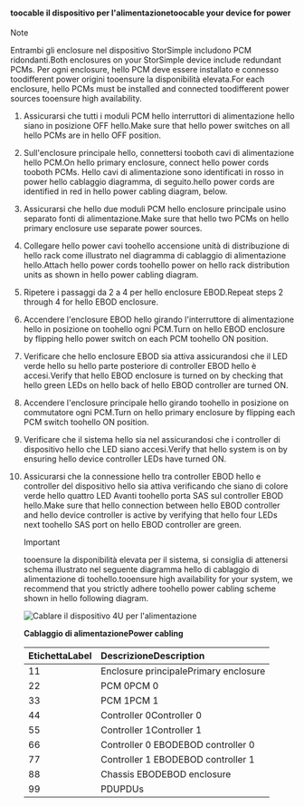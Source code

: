 <!--author=alkohli last changed: 9/16/15-->


#### <a name="toocable-your-device-for-power"></a><span data-ttu-id="c98e5-101">toocable il dispositivo per l'alimentazione</span><span class="sxs-lookup"><span data-stu-id="c98e5-101">toocable your device for power</span></span>
> [!NOTE]
> <span data-ttu-id="c98e5-102">Entrambi gli enclosure nel dispositivo StorSimple includono PCM ridondanti.</span><span class="sxs-lookup"><span data-stu-id="c98e5-102">Both enclosures on your StorSimple device include redundant PCMs.</span></span> <span data-ttu-id="c98e5-103">Per ogni enclosure, hello PCM deve essere installato e connesso toodifferent power origini tooensure la disponibilità elevata.</span><span class="sxs-lookup"><span data-stu-id="c98e5-103">For each enclosure, hello PCMs must be installed and connected toodifferent power sources tooensure high availability.</span></span>
> 
> 

1. <span data-ttu-id="c98e5-104">Assicurarsi che tutti i moduli PCM hello interruttori di alimentazione hello siano in posizione OFF hello.</span><span class="sxs-lookup"><span data-stu-id="c98e5-104">Make sure that hello power switches on all hello PCMs are in hello OFF position.</span></span>
2. <span data-ttu-id="c98e5-105">Sull'enclosure principale hello, connettersi tooboth cavi di alimentazione hello PCM.</span><span class="sxs-lookup"><span data-stu-id="c98e5-105">On hello primary enclosure, connect hello power cords tooboth PCMs.</span></span> <span data-ttu-id="c98e5-106">Hello cavi di alimentazione sono identificati in rosso in power hello cablaggio diagramma, di seguito.</span><span class="sxs-lookup"><span data-stu-id="c98e5-106">hello power cords are identified in red in hello power cabling diagram, below.</span></span>
3. <span data-ttu-id="c98e5-107">Assicurarsi che hello due moduli PCM hello enclosure principale usino separato fonti di alimentazione.</span><span class="sxs-lookup"><span data-stu-id="c98e5-107">Make sure that hello two PCMs on hello primary enclosure use separate power sources.</span></span>
4. <span data-ttu-id="c98e5-108">Collegare hello power cavi toohello accensione unità di distribuzione di hello rack come illustrato nel diagramma di cablaggio di alimentazione hello.</span><span class="sxs-lookup"><span data-stu-id="c98e5-108">Attach hello power cords toohello power on hello rack distribution units as shown in hello power cabling diagram.</span></span>
5. <span data-ttu-id="c98e5-109">Ripetere i passaggi da 2 a 4 per hello enclosure EBOD.</span><span class="sxs-lookup"><span data-stu-id="c98e5-109">Repeat steps 2 through 4 for hello EBOD enclosure.</span></span>
6. <span data-ttu-id="c98e5-110">Accendere l'enclosure EBOD hello girando l'interruttore di alimentazione hello in posizione on toohello ogni PCM.</span><span class="sxs-lookup"><span data-stu-id="c98e5-110">Turn on hello EBOD enclosure by flipping hello power switch on each PCM toohello ON position.</span></span>
7. <span data-ttu-id="c98e5-111">Verificare che hello enclosure EBOD sia attiva assicurandosi che il LED verde hello su hello parte posteriore di controller EBOD hello è accesi.</span><span class="sxs-lookup"><span data-stu-id="c98e5-111">Verify that hello EBOD enclosure is turned on by checking that hello green LEDs on hello back of hello EBOD controller are turned ON.</span></span>
8. <span data-ttu-id="c98e5-112">Accendere l'enclosure principale hello girando toohello in posizione on commutatore ogni PCM.</span><span class="sxs-lookup"><span data-stu-id="c98e5-112">Turn on hello primary enclosure by flipping each PCM switch toohello ON position.</span></span>
9. <span data-ttu-id="c98e5-113">Verificare che il sistema hello sia nel assicurandosi che i controller di dispositivo hello che LED siano accesi.</span><span class="sxs-lookup"><span data-stu-id="c98e5-113">Verify that hello system is on by ensuring hello device controller LEDs have turned ON.</span></span>
10. <span data-ttu-id="c98e5-114">Assicurarsi che la connessione hello tra controller EBOD hello e controller del dispositivo hello sia attiva verificando che siano di colore verde hello quattro LED Avanti toohello porta SAS sul controller EBOD hello.</span><span class="sxs-lookup"><span data-stu-id="c98e5-114">Make sure that hello connection between hello EBOD controller and hello device controller is active by verifying that hello four LEDs next toohello SAS port on hello EBOD controller are green.</span></span>
    
    > [!IMPORTANT]
    > <span data-ttu-id="c98e5-115">tooensure la disponibilità elevata per il sistema, si consiglia di attenersi schema illustrato nel seguente diagramma hello di cablaggio di alimentazione di toohello.</span><span class="sxs-lookup"><span data-stu-id="c98e5-115">tooensure high availability for your system, we recommend that you strictly adhere toohello power cabling scheme shown in hello following diagram.</span></span>
    > 
    > 
    
    ![Cablare il dispositivo 4U per l'alimentazione](./media/storsimple-cable-8600-for-power/HCSCableYour4UDeviceforPower.png)
    
    <span data-ttu-id="c98e5-117">**Cablaggio di alimentazione**</span><span class="sxs-lookup"><span data-stu-id="c98e5-117">**Power cabling**</span></span>
    
    | <span data-ttu-id="c98e5-118">Etichetta</span><span class="sxs-lookup"><span data-stu-id="c98e5-118">Label</span></span> | <span data-ttu-id="c98e5-119">Descrizione</span><span class="sxs-lookup"><span data-stu-id="c98e5-119">Description</span></span> |
    |:--- |:--- |
    | <span data-ttu-id="c98e5-120">1</span><span class="sxs-lookup"><span data-stu-id="c98e5-120">1</span></span> |<span data-ttu-id="c98e5-121">Enclosure principale</span><span class="sxs-lookup"><span data-stu-id="c98e5-121">Primary enclosure</span></span> |
    | <span data-ttu-id="c98e5-122">2</span><span class="sxs-lookup"><span data-stu-id="c98e5-122">2</span></span> |<span data-ttu-id="c98e5-123">PCM 0</span><span class="sxs-lookup"><span data-stu-id="c98e5-123">PCM 0</span></span> |
    | <span data-ttu-id="c98e5-124">3</span><span class="sxs-lookup"><span data-stu-id="c98e5-124">3</span></span> |<span data-ttu-id="c98e5-125">PCM 1</span><span class="sxs-lookup"><span data-stu-id="c98e5-125">PCM 1</span></span> |
    | <span data-ttu-id="c98e5-126">4</span><span class="sxs-lookup"><span data-stu-id="c98e5-126">4</span></span> |<span data-ttu-id="c98e5-127">Controller 0</span><span class="sxs-lookup"><span data-stu-id="c98e5-127">Controller 0</span></span> |
    | <span data-ttu-id="c98e5-128">5</span><span class="sxs-lookup"><span data-stu-id="c98e5-128">5</span></span> |<span data-ttu-id="c98e5-129">Controller 1</span><span class="sxs-lookup"><span data-stu-id="c98e5-129">Controller 1</span></span> |
    | <span data-ttu-id="c98e5-130">6</span><span class="sxs-lookup"><span data-stu-id="c98e5-130">6</span></span> |<span data-ttu-id="c98e5-131">Controller 0 EBOD</span><span class="sxs-lookup"><span data-stu-id="c98e5-131">EBOD controller 0</span></span> |
    | <span data-ttu-id="c98e5-132">7</span><span class="sxs-lookup"><span data-stu-id="c98e5-132">7</span></span> |<span data-ttu-id="c98e5-133">Controller 1 EBOD</span><span class="sxs-lookup"><span data-stu-id="c98e5-133">EBOD controller 1</span></span> |
    | <span data-ttu-id="c98e5-134">8</span><span class="sxs-lookup"><span data-stu-id="c98e5-134">8</span></span> |<span data-ttu-id="c98e5-135">Chassis EBOD</span><span class="sxs-lookup"><span data-stu-id="c98e5-135">EBOD enclosure</span></span> |
    | <span data-ttu-id="c98e5-136">9</span><span class="sxs-lookup"><span data-stu-id="c98e5-136">9</span></span> |<span data-ttu-id="c98e5-137">PDU</span><span class="sxs-lookup"><span data-stu-id="c98e5-137">PDUs</span></span> |

